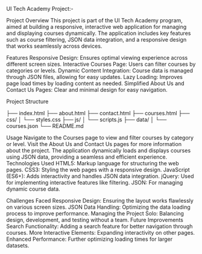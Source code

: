 UI Tech Academy Project:- 


Project Overview
This project is part of the UI Tech Academy program, aimed at building a responsive, interactive web application for managing and displaying courses dynamically. The application includes key features such as course filtering, JSON data integration, and a responsive design that works seamlessly across devices.

Features
Responsive Design: Ensures optimal viewing experience across different screen sizes.
Interactive Courses Page: Users can filter courses by categories or levels.
Dynamic Content Integration: Course data is managed through JSON files, allowing for easy updates.
Lazy Loading: Improves page load times by loading content as needed.
Simplified About Us and Contact Us Pages: Clear and minimal design for easy navigation.


Project Structure

├── index.html
├── about.html
├── contact.html
├── courses.html
├── css/
│   └── styles.css
├── js/
│   └── scripts.js
├── data/
│   └── courses.json
└── README.md


Usage
Navigate to the Courses page to view and filter courses by category or level.
Visit the About Us and Contact Us pages for more information about the project.
The application dynamically loads and displays courses using JSON data, providing a seamless and efficient experience.
Technologies Used
HTML5: Markup language for structuring the web pages.
CSS3: Styling the web pages with a responsive design.
JavaScript (ES6+): Adds interactivity and handles JSON data integration.
jQuery: Used for implementing interactive features like filtering.
JSON: For managing dynamic course data.


Challenges Faced
Responsive Design: Ensuring the layout works flawlessly on various screen sizes.
JSON Data Handling: Optimizing the data loading process to improve performance.
Managing the Project Solo: Balancing design, development, and testing without a team.
Future Improvements
Search Functionality: Adding a search feature for better navigation through courses.
More Interactive Elements: Expanding interactivity on other pages.
Enhanced Performance: Further optimizing loading times for larger datasets.

